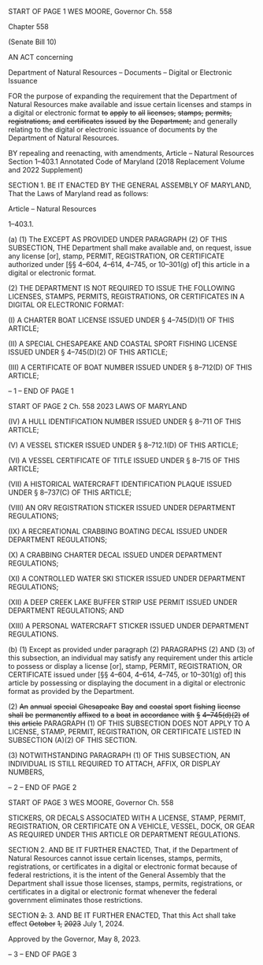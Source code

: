START OF PAGE 1
WES MOORE, Governor Ch. 558

Chapter 558

(Senate Bill 10)

AN ACT concerning

Department of Natural Resources – Documents – Digital or Electronic Issuance

FOR the purpose of expanding the requirement that the Department of Natural Resources
make available and issue certain licenses and stamps in a digital or electronic format
~~to~~ ~~apply~~ ~~to~~ ~~all~~ ~~licenses,~~ ~~stamps,~~ ~~permits,~~ ~~registrations,~~ ~~and~~ ~~certificates~~ ~~issued~~ ~~by~~ ~~the~~
~~Department;~~ and generally relating to the digital or electronic issuance of documents
by the Department of Natural Resources.

BY repealing and reenacting, with amendments,
Article – Natural Resources
Section 1–403.1
Annotated Code of Maryland
(2018 Replacement Volume and 2022 Supplement)

SECTION 1. BE IT ENACTED BY THE GENERAL ASSEMBLY OF MARYLAND,
That the Laws of Maryland read as follows:

Article – Natural Resources

1–403.1.

(a) (1) The EXCEPT AS PROVIDED UNDER PARAGRAPH (2) OF THIS
SUBSECTION, THE Department shall make available and, on request, issue any license
[or], stamp, PERMIT, REGISTRATION, OR CERTIFICATE authorized under [§§ 4–604,
4–614, 4–745, or 10–301(g) of] this article in a digital or electronic format.

(2) THE DEPARTMENT IS NOT REQUIRED TO ISSUE THE FOLLOWING
LICENSES, STAMPS, PERMITS, REGISTRATIONS, OR CERTIFICATES IN A DIGITAL OR
ELECTRONIC FORMAT:

(I) A CHARTER BOAT LICENSE ISSUED UNDER § 4–745(D)(1) OF
THIS ARTICLE;

(II) A SPECIAL CHESAPEAKE AND COASTAL SPORT FISHING
LICENSE ISSUED UNDER § 4–745(D)(2) OF THIS ARTICLE;

(III) A CERTIFICATE OF BOAT NUMBER ISSUED UNDER §
8–712(D) OF THIS ARTICLE;

– 1 –
END OF PAGE 1

START OF PAGE 2
Ch. 558 2023 LAWS OF MARYLAND

(IV) A HULL IDENTIFICATION NUMBER ISSUED UNDER § 8–711
OF THIS ARTICLE;

(V) A VESSEL STICKER ISSUED UNDER § 8–712.1(D) OF THIS
ARTICLE;

(VI) A VESSEL CERTIFICATE OF TITLE ISSUED UNDER § 8–715 OF
THIS ARTICLE;

(VII) A HISTORICAL WATERCRAFT IDENTIFICATION PLAQUE
ISSUED UNDER § 8–737(C) OF THIS ARTICLE;

(VIII) AN ORV REGISTRATION STICKER ISSUED UNDER
DEPARTMENT REGULATIONS;

(IX) A RECREATIONAL CRABBING BOATING DECAL ISSUED
UNDER DEPARTMENT REGULATIONS;

(X) A CRABBING CHARTER DECAL ISSUED UNDER
DEPARTMENT REGULATIONS;

(XI) A CONTROLLED WATER SKI STICKER ISSUED UNDER
DEPARTMENT REGULATIONS;

(XII) A DEEP CREEK LAKE BUFFER STRIP USE PERMIT ISSUED
UNDER DEPARTMENT REGULATIONS; AND

(XIII) A PERSONAL WATERCRAFT STICKER ISSUED UNDER
DEPARTMENT REGULATIONS.

(b) (1) Except as provided under paragraph (2) PARAGRAPHS (2) AND (3) of
this subsection, an individual may satisfy any requirement under this article to possess or
display a license [or], stamp, PERMIT, REGISTRATION, OR CERTIFICATE issued under
[§§ 4–604, 4–614, 4–745, or 10–301(g) of] this article by possessing or displaying the
document in a digital or electronic format as provided by the Department.

(2) ~~An~~ ~~annual~~ ~~special~~ ~~Chesapeake~~ ~~Bay~~ ~~and~~ ~~coastal~~ ~~sport~~ ~~fishing~~ ~~license~~
~~shall~~ ~~be~~ ~~permanently~~ ~~affixed~~ ~~to~~ ~~a~~ ~~boat~~ ~~in~~ ~~accordance~~ ~~with~~ ~~§~~ ~~4–745(d)(2)~~ ~~of~~ ~~this~~ ~~article~~
PARAGRAPH (1) OF THIS SUBSECTION DOES NOT APPLY TO A LICENSE, STAMP,
PERMIT, REGISTRATION, OR CERTIFICATE LISTED IN SUBSECTION (A)(2) OF THIS
SECTION.

(3) NOTWITHSTANDING PARAGRAPH (1) OF THIS SUBSECTION, AN
INDIVIDUAL IS STILL REQUIRED TO ATTACH, AFFIX, OR DISPLAY NUMBERS,

– 2 –
END OF PAGE 2

START OF PAGE 3
WES MOORE, Governor Ch. 558

STICKERS, OR DECALS ASSOCIATED WITH A LICENSE, STAMP, PERMIT,
REGISTRATION, OR CERTIFICATE ON A VEHICLE, VESSEL, DOCK, OR GEAR AS
REQUIRED UNDER THIS ARTICLE OR DEPARTMENT REGULATIONS.

SECTION 2. AND BE IT FURTHER ENACTED, That, if the Department of Natural
Resources cannot issue certain licenses, stamps, permits, registrations, or certificates in a
digital or electronic format because of federal restrictions, it is the intent of the General
Assembly that the Department shall issue those licenses, stamps, permits, registrations,
or certificates in a digital or electronic format whenever the federal government eliminates
those restrictions.

SECTION ~~2.~~ 3. AND BE IT FURTHER ENACTED, That this Act shall take effect
~~October~~ ~~1,~~ ~~2023~~ July 1, 2024.

Approved by the Governor, May 8, 2023.

– 3 –
END OF PAGE 3